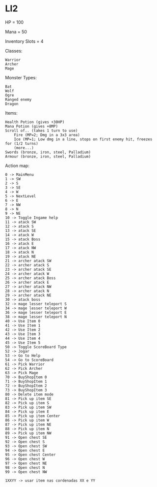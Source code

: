 # LI2

HP = 100

Mana = 50

Inventory Slots = 4

Classes:

	Warrior
	Archer
	Mage


Monster Types:

	Bat
	Wolf
	Ogre
	Ranged enemy
	Dragon


Items:
	
	Health Potion (gives +30HP)
	Mana Potion (gives +8MP)
	Scroll of.. (takes 1 turn to use)
		Fire (MP=2; Dmg in a 3x3 area)
		Ice (MP=1; Low dmg in a line, stops on first enemy hit, freezes for (1/2 turns)
		(more...)
	Swords (bronze, iron, steel, Palladium)
	Armour (bronze, iron, steel, Palladium)

Action map:

	0 -> MainMenu
	1 -> SW
	2 -> S
	3 -> SE
	4 -> W
	5 -> NextLevel
	6 -> E
	7 -> NW
	8 -> N
	9 -> NE
	10 -> Toggle Ingame help
	11 -> atack SW
	12 -> atack S
	13 -> atack SE
	14 -> atack W
	15 -> atack Boss
	16 -> atack E
	17 -> atack NW
	18 -> atack N
	19 -> atack NE
	21 -> archer atack SW
	22 -> archer atack S
	23 -> archer atack SE
	24 -> archer atack W
	25 -> archer atack Boss
	26 -> archer atack E
	27 -> archer atack NW
	28 -> archer atack N
	29 -> archer atack NE
	30 -> atack boss
	32 -> mage lesser teleport S
	34 -> mage lesser teleport W
	36 -> mage lesser teleport E
	38 -> mage lesser teleport N
	40 -> Use Item 0
	41 -> Use Item 1
	42 -> Use Item 2
	43 -> Use Item 3
	44 -> Use Item 4
	45 -> Use Item 5
	50 -> Toggle ScoreBoard Type
	52 -> Jogar
	53 -> Go to Help
	54 -> Go to ScoreBoard
	61 -> Pick Warrior
	62 -> Pick Archer
	63 -> Pick Mage
	70 -> BuyShopItem 0
	71 -> BuyShopItem 1
	72 -> BuyShopItem 2
	73 -> BuyShopItem 3
	80 -> Delete item mode
	81 -> Pick up item SE
	82 -> Pick up item S
	83 -> Pick up item SW
	84 -> Pick up item E
	85 -> Pick up item Center
	86 -> Pick up item W
	87 -> Pick up item NE
	88 -> Pick up item N
	89 -> Pick up item NW
	91 -> Open chest SE
	92 -> Open chest S
	93 -> Open chest SW
	94 -> Open chest E
	95 -> Open chest Center
	96 -> Open chest W
	97 -> Open chest NE
	98 -> Open chest N
	99 -> Open chest NW
	
	1XXYY -> usar item nas cordenadas XX e YY
